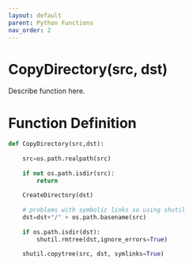 ```yaml
---
layout: default
parent: Python Functions
nav_order: 2
---
```


# CopyDirectory(src, dst)

Describe function here.

# Function Definition

```python
def CopyDirectory(src,dst):
	
	src=os.path.realpath(src)
	
	if not os.path.isdir(src):
		return
	
	CreateDirectory(dst)
	
	# problems with symbolic links so using shutil	
	dst=dst+"/" + os.path.basename(src)
	
	if os.path.isdir(dst):
		shutil.rmtree(dst,ignore_errors=True)
		
	shutil.copytree(src, dst, symlinks=True)				
```